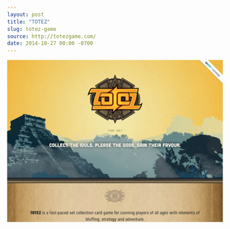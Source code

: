 ```yaml
---
layout: post
title: "TOTEZ"
slug: totez-game
source: http://totezgame.com/
date: 2014-10-27 00:00 -0700
---
```


<img src="/assets/img/screenshots/totez-game.jpg">
